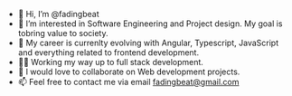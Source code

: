 - 👋 Hi, I’m @fadingbeat
- 👀 I’m interested in Software Engineering and Project design. My goal is tobring value to society.
- 🌱 My career is currenlty evolving with Angular, Typescript, JavaScript and everything related to frontend development.
- 👩‍💻 Working my way up to full stack development.
- 💞️ I would love to collaborate on Web development projects. 
- 📫 Feel free to contact me via email fadingbeat@gmail.com

<!---
fadingbeat/fadingbeat is a ✨ special ✨ repository because its `README.md` (this file) appears on your GitHub profile.
You can click the Preview link to take a look at your changes.
--->

